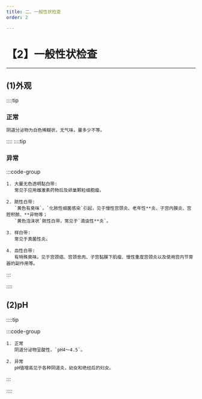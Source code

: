 ```yaml
---
title: 二、一般性状检查
order: 2

---
```


# 【2】一般性状检查

<kaodian :text="'临床检验基础记忆卡'" />

<!-- ###### 第十六章 阴道分泌物检查

> 临床检验基础 -->

<beitiL/>

---

## (1)外观

<son :text="'临床检验基础检验记忆卡'" text1="(1)外观" :textOption="[['掌握','相关专业知识','专业实践能力'],['掌握','专业知识','专业实践能力'],['掌握','专业知识','专业实践能力']]" />

::::tip

### 正常

```js
阴道分泌物为白色稀糊状，无气味，量多少不等。
```

::::
::::tip

### 异常

:::code-group

```js[大量无色透明黏白带]
1. 大量无色透明黏白带:
   常见于应用雌激素药物后及卵巢颗粒细胞瘤。
```

```js[脓性白带]
2. 脓性白带:
   `黄色有臭味`，`化脓性细菌感染`引起，见于慢性宫颈炎、老年性**炎、子宫内膜炎、宫腔积脓、**异物等；
   `黄色泡沫状`脓性白带，常见于`滴虫性**炎`。
```

```js[样白带]
3. 样白带:
   常见于真菌性炎。
```

```js[血性白带]
4. 血性白带:
   有特殊臭味。见于宫颈癌、宫颈息肉、子宫黏膜下肌瘤、慢性重度宫颈炎以及使用宫内节育器的副作用等。
```

:::

::::

## (2)pH

<son :text="'临床检验基础检验记忆卡'" text1="(2)pH" :textOption="[['了解','相关专业知识','专业实践能力'],['了解','专业知识','专业实践能力'],['了解','专业知识','专业实践能力']]" />

::::tip

:::code-group

```js[正常]
1. 正常
   阴道分泌物呈酸性，`pH4～4.5`。
```

```js[异常]
2. 异常
   pH值增高见于各种阴道炎，幼女和绝经后的妇女。
```

:::

::::
